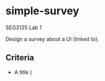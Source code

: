 # simple-survey
SEG3125 Lab 1

Design a survey about a UI (linked to).

## Criteria

- A title (<title> tag)
- A link to the website of your choice (where the UI to be evaluated is)
- An image of the website you are evaluating which also serves as a link to the website.
- A form (<form> tag) containing at least 5 questions using the following types listed below:
    1. A text type question (e.g. user must type in the answer)
    1. A single choice question (radio button)
    1. A single choice question (single selection list)
    1. A multi-selection type question (several boxes can be selected)
    1. A place to write comments.
- A button to submit the questionnaire.
- Your signature (Website designed by ...) at the bottom of the page also known as a footer. It does not need to be your real name... take an artist name!
- The use of divisions (<div> tag with associated CSS style) to make the questions uniform.
- Using external CSS (separate file) to define styles for titles, divisions, your signature at the bottom of the page, etc. Explore styling for fonts, colors, alignments, etc.

## Inspirations

- [Survey Results by Anna Kukhareva](https://dribbble.com/shots/10181096-Survey-Results): I like the grey background with the white paper-like section in the middle, it's like having an A4 piece of paper survey. I want to add top nav and footer. Overall I like how simple and clean it is, especially the color palette.

- [Jusdo- New Sales Analytics Dashboard by Sreerag Nath](https://dribbble.com/shots/5805036-Jusdo-New-Sales-Analytics-Dashboard): I like the colour-blind friendly color palette.

- [Fullscreen Form/Surey by Bonnie Mercer](https://dribbble.com/shots/7095805-Fullscreen-Form-Survey): Again I love the simple layout. I won't use separate pages for different questions because I don't want to route, but I do want to somehow section off each question.

- [Hippocrates—Test Page by Arsen Kolyba](https://dribbble.com/shots/7913688-Hippocrates-Test-Page): I like the big header region, I could delineate a section like this to introduce the link/image of the UI to criticize.

## PS

Hi TA/Professor! I designed my own [website](https://jodi-dev.github.io) and wouldn't mind your feedback to improve it.